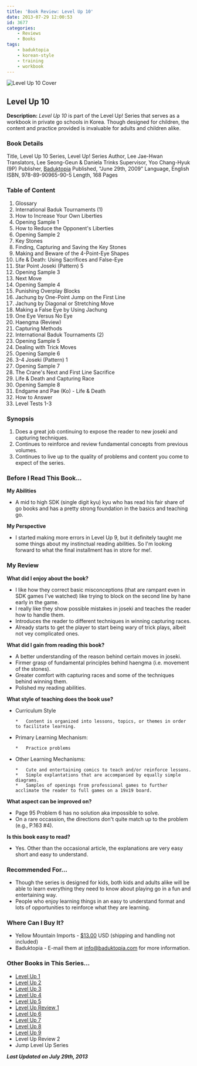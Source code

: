 ```yaml
---
title: 'Book Review: Level Up 10'
date: 2013-07-29 12:00:53
id: 3677
categories:
	- Reviews
	- Books
tags:
	- baduktopia
	- korean-style
	- training
	- workbook
---
```


![Level Up 10 Cover](/images/2013/07/levelup10cover.jpg)

## Level Up 10

**Description:** _Level Up 10_ is part of the Level Up! Series that serves as a workbook in private go schools in Korea. Though designed for children, the content and practice provided is invaluable for adults and children alike.

<!--more-->

### Book Details

Title, Level Up 10
Series, Level Up! Series
Author, Lee Jae-Hwan
Translators, Lee Seong-Geun &amp; Daniela Trinks
Supervisor, Yoo Chang-Hyuk (9P)
Publisher, [Baduktopia](http://www.baduktopia.com)
Published, "June 29th, 2009"
Language, English
ISBN, 978-89-90965-90-5
Length, 168 Pages

### Table of Content

1.  Glossary
2.  International Baduk Tournaments (1)
3.  How to Increase Your Own Liberties
4.  Opening Sample 1
5.  How to Reduce the Opponent's Liberties
6.  Opening Sample 2
7.  Key Stones
8.  Finding, Capturing and Saving the Key Stones
9.  Making and Beware of the 4-Point-Eye Shapes
10.  Life &amp; Death: Using Sacrifices and False-Eye
11.  Star Point Joseki (Pattern) 5
12.  Opening Sample 3
13.  Next Move
14.  Opening Sample 4
15.  Punishing Overplay Blocks
16.  Jachung by One-Point Jump on the First Line
17.  Jachung by Diagonal or Stretching Move
18.  Making a False Eye by Using Jachung
19.  One Eye Versus No Eye
20.  Haengma (Review)
21.  Capturing Methods
22.  International Baduk Tournaments (2)
23.  Opening Sample 5
24.  Dealing with Trick Moves
25.  Opening Sample 6
26.  3-4 Joseki (Pattern) 1
27.  Opening Sample 7
28.  The Crane's Next and First Line Sacrifice
29.  Life &amp; Death and Capturing Race
30.  Opening Sample 8
31.  Endgame and Pae (Ko) - Life &amp; Death
32.  How to Answer
33.  Level Tests 1-3

### Synopsis

1.  Does a great job continuing to expose the reader to new joseki and capturing techniques.
2.  Continues to reinforce and review fundamental concepts from previous volumes.
3.  Continues to live up to the quality of problems and content you come to expect of the series.

### Before I Read This Book...

**My Abilities**

*   A mid to high SDK (single digit kyu) kyu who has read his fair share of go books and has a pretty strong foundation in the basics and teaching go.

**My Perspective**

*   I started making more errors in Level Up 9, but it definitely taught me some things about my instinctual reading abilities. So I'm looking forward to what the final installment has in store for me!.

### My Review

**What did I enjoy about the book?**

*   I like how they correct basic misconceptions (that are rampant even in SDK games I've watched) like trying to block on the second line by hane early in the game.
*   I really like they show possible mistakes in joseki and teaches the reader how to handle them.
*   Introduces the reader to different techniques in winning capturing races.
*   Already starts to get the player to start being wary of trick plays, albeit not vey complicated ones.

**What did I gain from reading this book?**

*   A better understanding of the reason behind certain moves in joseki.
*   Firmer grasp of fundamental principles behind haengma (i.e. movement of the stones).
*   Greater comfort with capturing races and some of the techniques behind winning them.
*   Polished my reading abilities.

**What style of teaching does the book use?**

*   Curriculum Style

		*   Content is organized into lessons, topics, or themes in order to facilitate learning.

*   Primary Learning Mechanism:

		*   Practice problems

*   Other Learning Mechanisms:

		*   Cute and entertaining comics to teach and/or reinforce lessons.
		*   Simple explantations that are accompanied by equally simple diagrams.
		*   Samples of openings from professional games to further acclimate the reader to full games on a 19x19 board.

**What aspect can be improved on?**

*   Page 95 Problem 6 has no solution aka impossible to solve.
*   On a rare occassion, the directions don't quite match up to the problem (e.g., P.163 #4).

**Is this book easy to read?**

*   Yes. Other than the occasional article, the explanations are very easy short and easy to understand.

### Recommended For...

*   Though the series is designed for kids, both kids and adults alike will be able to learn everything they need to know about playing go in a fun and entertaining way.
*   People who enjoy learning things in an easy to understand format and lots of opportunities to reinforce what they are learning.

### Where Can I Buy It?

*   Yellow Mountain Imports - [$13.00](https://www.ymimports.com/p-796-level-up-10-12-10-kyu.aspx "Yellow Mountain Imports Purchase Link") USD (shipping and handling not included)
*   Baduktopia - E-mail them at info@baduktopia.com for more information.

### Other Books in This Series...

*   [Level Up 1](http://www.bengozen.com/book-review-level-up-1/ "Book Review: Level Up 1")
*   [Level Up 2](http://www.bengozen.com/book-review-level-up-vol-2/ "Book Review: Level Up 2")
*   [Level Up 3](http://www.bengozen.com/book-review-level-up-3/ "Book Review: Level Up 3")
*   [Level Up 4](http://www.bengozen.com/book-review-level-up-4/ "Book Review: Level Up 4")
*   [Level Up 5](http://www.bengozen.com/book-review-level-up-5/ "Book Review: Level Up 5")
*   [Level Up Review 1](http://www.bengozen.com/book-review-level-up-review-1/ "Book Review: Level Up Review 1")
*   [Level Up 6](http://www.bengozen.com/book-review-level-up-6/ "Book Review: Level Up 6")
*   [Level Up 7](http://www.bengozen.com/book-review-level-up-7/ "Book Review: Level Up 7")
*   [Level Up 8](http://www.bengozen.com/book-review-level-up-8/ "Book Review: Level Up 8")
*   [Level Up 9](http://www.bengozen.com/book-review-level-up-9/ "Book Review: Level Up 9")
*   Level Up Review 2
*   Jump Level Up Series

_**Last Updated on July 29th, 2013**_